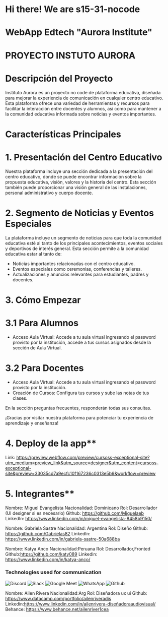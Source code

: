 # Hi there! We are s15-31-nocode
# WebApp Edtech "Aurora Institute"
# PROYECTO INSTUTO AURORA

# Descripción del Proyecto

Instituto Aurora es un proyecto no code de plataforma educativa, diseñada para mejorar la experiencia de comunicación en cualquier centro educativo. Esta plataforma ofrece una variedad de herramientas y recursos para facilitar la interacción entre docentes y alumnos, así como para mantener a la comunidad educativa informada sobre noticias y eventos importantes.

# Características Principales

# 1. Presentación del Centro Educativo

Nuestra plataforma incluye una sección dedicada a la presentación del centro educativo, donde se puede encontrar información sobre la propuesta educativa, visión, valores y la historia del centro. Esta sección también puede proporcionar una visión general de las instalaciones, personal administrativo y cuerpo docente.

# 2. Segmento de Noticias y Eventos Especiales

La plataforma incluye un segmento de noticias para que toda la comunidad educativa esté al tanto de los principales acontecimientos, eventos sociales y deportivos de interés general. Esta sección permite a la comunidad educativa estar al tanto de:

- Noticias importantes relacionadas con el centro educativo.
- Eventos especiales como ceremonias, conferencias y talleres.
- Actualizaciones y anuncios relevantes para estudiantes, padres y docentes.


# 3. Cómo Empezar

# 3.1 Para Alumnos
- Acceso Aula Virtual: Accede a tu aula virtual ingresando el password provisto por la institución, accede a tus cursos asignados desde la sección de Aula Virtual.

# 3.2 Para Docentes
- Acceso Aula Virtual: Accede a tu aula virtual ingresando el password provisto por la institución.
- Creación de Cursos: Configura tus cursos y sube las notas de tus clases.

En la sección preguntas frecuentes, responderán todas sus consultas.

¡Gracias por visitar nuestra plataforma para potenciar tu experiencia de aprendizaje y enseñanza!

# 4. Deploy de la app**
Link: https://preview.webflow.com/preview/cursoss-exceptional-site?utm_medium=preview_link&utm_source=designer&utm_content=cursoss-exceptional-site&preview=33035cd7a9ecfc10f167236c0313e5b9&workflow=preview

# 5. Integrantes**

Nombre: Miguel Evangelista
Nacionalidad: Dominicano
Rol: Desarrollador (UI designer si es necesario)
Github: https://github.com/Miguelaeb
LinkedIn: https://www.linkedin.com/in/miguel-evangelista-8458b9150/

Nombre: Gabriela Sastre
Nacionalidad: Argentina
Rol: Diseño
Github: https://github.com/Gabrielas82
LinkedIn: https://www.linkedin.com/in/gabriela-sastre-50a688ba

Nombre: Katya Anco
Nacionalidad:Peruana
Rol: Desarrollador,Fronted
Github:https://github.com/katy089
Linkedin: https://www.linkedin.com/in/katya-anco/

### Technologies used for communication

![Discord](https://img.shields.io/badge/Discord-5865F2?style=for-the-badge&logo=Discord&logoColor=fff) 
![Slack](https://img.shields.io/badge/Slack-%234A154B?style=for-the-badge&logo=Slack&logoColor=white) 
![Google Meet](https://img.shields.io/badge/Google_Meet-FF0000?style=for-the-badge&logo=Google-Meet&logoColor=fff) 
![WhatsApp](https://img.shields.io/badge/WhatsApp-25D366?style=for-the-badge&logo=WhatsApp&logoColor=fff)
![Github](https://img.shields.io/badge/github-00000?style=for-the-badge&logo=github&color=black)

Nombre: Ailen Rivera 
Nacionalidad:Arg
Rol: Diseñadora ux ui 
Github: https://www.datacamp.com/portfolio/ailenriveradis
Linkedin:https://www.linkedin.com/in/ailenrivera-diseñadoraaudiovisual/                                                                                                                                     
Behance: https://www.behance.net/ailenriver1cea
